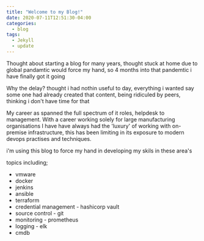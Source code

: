 ```yaml
---
title: "Welcome to my Blog!"
date: 2020-07-11T12:51:30-04:00
categories:
  - blog
tags:
  - Jekyll
  - update
---
```

Thought about starting a blog for many years, thought stuck at home due to global pandamtic would force my hand, so 4 months into that pandemtic i have finally got it going

Why the delay? thought i had nothin useful to day, everything i wanted say some one had already created that content, being ridiculed by peers, thinking i don't have time for that

My career as spanned the full spectrum of it roles, helpdesk to management. With a career working solely for large manufacturing organisations I have have always had the 'luxury' of working with on-premise infrastructure, this has been limiting in its exposure to modern devops practises and techniques.

i'm using this blog to force my hand in developing my skils in these area's

topics including;

- vmware
- docker
- jenkins
- ansible
- terraform
- credential management - hashicorp vault
- source control - git
- monitoring - prometheus
- logging - elk
- cmdb


